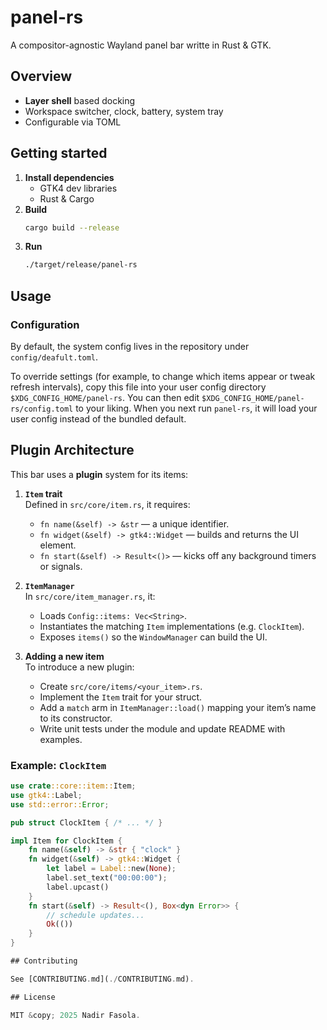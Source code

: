 # panel-rs

A compositor-agnostic Wayland panel bar writte in Rust & GTK.

## Overview

- __Layer shell__ based docking
- Workspace switcher, clock, battery, system tray
- Configurable via TOML

## Getting started

1. __Install dependencies__
    - GTK4 dev libraries
    - Rust & Cargo
1. __Build__
    ```bash
    cargo build --release
    ```
1. __Run__
    ```bash
    ./target/release/panel-rs
    ```

## Usage

### Configuration

By default, the system config lives in the repository under `config/deafult.toml`.

To override settings (for example, to change which items appear or tweak refresh intervals), copy this file into your user config directory `$XDG_CONFIG_HOME/panel-rs`. You can then edit `$XDG_CONFIG_HOME/panel-rs/config.toml` to your liking. When you next run `panel-rs`, it will load your user config instead of the bundled default.

## Plugin Architecture

This bar uses a **plugin** system for its items:

1. **`Item` trait**  
   Defined in `src/core/item.rs`, it requires:
   - `fn name(&self) -> &str` — a unique identifier.
   - `fn widget(&self) -> gtk4::Widget` — builds and returns the UI element.
   - `fn start(&self) -> Result<()>` — kicks off any background timers or signals.

2. **`ItemManager`**  
   In `src/core/item_manager.rs`, it:
   - Loads `Config::items: Vec<String>`.
   - Instantiates the matching `Item` implementations (e.g. `ClockItem`).
   - Exposes `items()` so the `WindowManager` can build the UI.

3. **Adding a new item**  
   To introduce a new plugin:
   - Create `src/core/items/<your_item>.rs`.
   - Implement the `Item` trait for your struct.
   - Add a `match` arm in `ItemManager::load()` mapping your item’s name to its constructor.
   - Write unit tests under the module and update README with examples.

### Example: `ClockItem`

```rust
use crate::core::item::Item;
use gtk4::Label;
use std::error::Error;

pub struct ClockItem { /* ... */ }

impl Item for ClockItem {
    fn name(&self) -> &str { "clock" }
    fn widget(&self) -> gtk4::Widget {
        let label = Label::new(None);
        label.set_text("00:00:00");
        label.upcast()
    }
    fn start(&self) -> Result<(), Box<dyn Error>> {
        // schedule updates...
        Ok(())
    }
}

## Contributing

See [CONTRIBUTING.md](./CONTRIBUTING.md).

## License

MIT &copy; 2025 Nadir Fasola.
